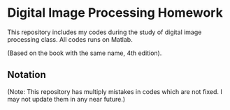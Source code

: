 # Digital Image Processing Homework

This repository includes my codes during the study of digital image processing class. All codes runs on Matlab.

(Based on the book with the same name, 4th edition).

## Notation

(Note: This repository has multiply mistakes in codes which are not fixed. I may not update them in any near future.) 

